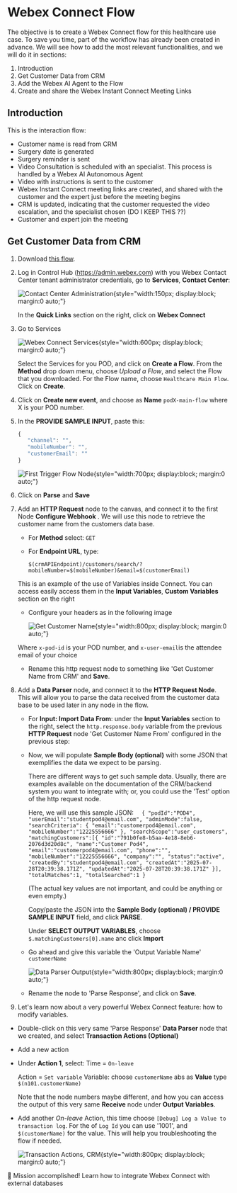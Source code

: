 # Webex Connect Flow

The objective is to create a Webex Connect flow for this healthcare use case. To save you time, part of the workflow has already been created in advance. We will see how to add the most relevant functionalities, and we will do it in sections:

1. Introduction
2. Get Customer Data from CRM
3. Add the Webex AI Agent to the Flow
4. Create and share the Webex Instant Connect Meeting Links

## Introduction

This is the interaction flow:

* Customer name is read from CRM
* Surgery date is generated
* Surgery reminder is sent
* Video Consultation is scheduled with an specialist. This process is handled by a Webex AI Autonomous Agent
* Video with instructions is sent to the customer
* Webex Instant Connect meeting links are created, and shared with the customer and the expert just before the meeting begins
* CRM is updated, indicating that the customer requested the video escalation, and the specialist chosen (DO I KEEP THIS ??)
* Customer and expert join the meeting

## Get Customer Data from CRM

1. Download [this flow](/docs/Healthcare%20Main%20Flow.workflow).

2. Log in Control Hub (https://admin.webex.com) with you Webex Contact Center tenant administrator credentials, go to **Services**, **Contact Center**:

      ![Contact Center Administration](images/cc-admin.png){style="width:150px; display:block; margin:0 auto;"}

      In the **Quick Links** section on the right, click on **Webex Connect** 

3. Go to Services

      ![Webex Connect Services](images/services-new.png){style="width:600px; display:block; margin:0 auto;"}

      Select the Services for you POD, and click on **Create a Flow**. From the **Method** drop down menu, choose _Upload a Flow_, and select the Flow that you downloaded.
      For the Flow name, choose `Healthcare Main Flow`. Click on **Create**.

4. Click on **Create new event**, and choose as **Name** `podX-main-flow` where X is your POD number.

5. In the **PROVIDE SAMPLE INPUT**, paste this:

      ```js
      {
         "channel": "",
         "mobileNumber": "",
         "customerEmail": ""
      }
      ```

      ![First Trigger Flow Node](images/first-node.png){style="width:700px; display:block; margin:0 auto;"}

6. Click on **Parse** and **Save**

7. Add an **HTTP Request** node to the canvas, and connect it to the first Node **Configure Webhook** . We will use this node to retrieve the customer name from the customers data base.

      - For **Method** select: `GET`

      - For **Endpoint URL**, type: 
         ```
         $(crmAPIEndpoint)/customers/search/?mobileNumber=$(mobileNumber)&email=$(customerEmail)
         ```
      This is an example of the use of Variables inside Connect. You can access easily access them in the **Input Variables**, **Custom Variables** section on the right

      - Configure your headers as in the following image

         ![Get Customer Name](images/http-request-crm.png){style="width:800px; display:block; margin:0 auto;"}
      
      Where `x-pod-id` is your POD number, and `x-user-email`is the attendee email of your choice

      - Rename this http request node to something like 'Get Customer Name from CRM' and **Save**.

8. Add a **Data Parser** node, and connect it to the **HTTP Request Node**. This will allow you to parse the data received from the customer data base to be used later in any node in the flow.

      - For **Input: Import Data From**: under the **Input Variables** section to the right, select the `http.response.body` variable from the previous **HTTP Request** node 'Get Customer Name From' configured in the previous step:

      - Now, we will populate **Sample Body (optional)** with some JSON that exemplifies the data we expect to be parsing.

         There are different ways to get such sample data. Usually, there are examples available on the documentation of the CRM/backend system you want to integrate with; or, you could use the 'Test' option of the http request node.
         
         Here, we will use this sample JSON:
            ```  
            {
               "podId":"POD4",
               "userEmail":"studentpod4@email.com",
               "adminMode":false,
               "searchCriteria": {
                  "email":"customerpod4@email.com",
                  "mobileNumber":"12225556666"
               },
               "searchScope":"user_customers",
               "matchingCustomers":[{
                  "id":"791b0fe8-b5aa-4e18-8eb6-2076d3d20d8c",
                  "name":"Customer Pod4",
                  "email":"customerpod4@email.com",
                  "phone":"",
                  "mobileNumber":"12225556666",
                  "company":"",
                  "status":"active",
                  "createdBy":"studentpod4@email.com",
                  "createdAt":"2025-07-28T20:39:38.171Z",
                  "updatedAt":"2025-07-28T20:39:38.171Z"
               }],
               "totalMatches":1,
               "totalSearched":1
            }
            ```
      
         (The actual key values are not important, and could be anything or even empty.) 
         
         Copy/paste the JSON into the **Sample Body (optional) / PROVIDE SAMPLE INPUT** field, and click **PARSE**.
         
         Under **SELECT OUTPUT VARIABLES**, choose `$.matchingCustomers[0].name` anc click **Import**
                  
      - Go ahead and give this variable the 'Output Variable Name' `customerName`

         ![Data Parser Output](images/data-parser-output-crm..png){style="width:800px; display:block; margin:0 auto;"}
         
      - Rename the node to 'Parse Response', and click on **Save**.

9. Let's learn now about a very powerful Webex Connect feature: how to modify variables.

- Double-click on this very same 'Parse Response' **Data Parser** node that we created, and select **Transaction Actions (Optional)**

- Add a new action
- Under **Action 1**, select:
   Time = `On-leave`
    
   Action = `Set variable`
   Variable: choose `customerName` abs as **Value** type `$(n101.customerName)`
   
   Note that the node numbers maybe different, and how you can access the output of this very same **Receive** node under **Output Variables**.

- Add another _On-leave_ Action, this time choose `[Debug] Log a Value to transaction log`. For the of `Log Id` you can use '1001', and `$(customerName)` for the value. This will help you troubleshooting the flow if needed.

   ![Transaction Actions, CRM](images/trans-action-crm.png){style="width:800px; display:block; margin:0 auto;"}

🎯 Mission accomplished! Learn how to integrate Webex Connect with external databases

